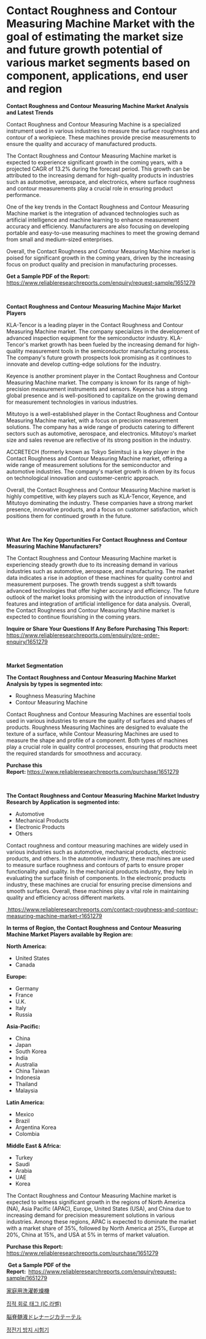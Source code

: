 <p><h1>Contact Roughness and Contour Measuring Machine Market with the goal of estimating the market size and future growth potential of various market segments based on component, applications, end user and region</h1></p><p><strong>Contact Roughness and Contour Measuring Machine Market Analysis and Latest Trends</strong></p>
<p><p>Contact Roughness and Contour Measuring Machine is a specialized instrument used in various industries to measure the surface roughness and contour of a workpiece. These machines provide precise measurements to ensure the quality and accuracy of manufactured products.</p><p>The Contact Roughness and Contour Measuring Machine market is expected to experience significant growth in the coming years, with a projected CAGR of 13.2% during the forecast period. This growth can be attributed to the increasing demand for high-quality products in industries such as automotive, aerospace, and electronics, where surface roughness and contour measurements play a crucial role in ensuring product performance.</p><p>One of the key trends in the Contact Roughness and Contour Measuring Machine market is the integration of advanced technologies such as artificial intelligence and machine learning to enhance measurement accuracy and efficiency. Manufacturers are also focusing on developing portable and easy-to-use measuring machines to meet the growing demand from small and medium-sized enterprises.</p><p>Overall, the Contact Roughness and Contour Measuring Machine market is poised for significant growth in the coming years, driven by the increasing focus on product quality and precision in manufacturing processes.</p></p>
<p><strong>Get a Sample PDF of the Report:&nbsp;</strong> <a href="https://www.reliableresearchreports.com/enquiry/request-sample/1651279">https://www.reliableresearchreports.com/enquiry/request-sample/1651279</a></p>
<p>&nbsp;</p>
<p><strong>Contact Roughness and Contour Measuring Machine Major Market Players</strong></p>
<p><p>KLA-Tencor is a leading player in the Contact Roughness and Contour Measuring Machine market. The company specializes in the development of advanced inspection equipment for the semiconductor industry. KLA-Tencor's market growth has been fueled by the increasing demand for high-quality measurement tools in the semiconductor manufacturing process. The company's future growth prospects look promising as it continues to innovate and develop cutting-edge solutions for the industry.</p><p>Keyence is another prominent player in the Contact Roughness and Contour Measuring Machine market. The company is known for its range of high-precision measurement instruments and sensors. Keyence has a strong global presence and is well-positioned to capitalize on the growing demand for measurement technologies in various industries.</p><p>Mitutoyo is a well-established player in the Contact Roughness and Contour Measuring Machine market, with a focus on precision measurement solutions. The company has a wide range of products catering to different sectors such as automotive, aerospace, and electronics. Mitutoyo's market size and sales revenue are reflective of its strong position in the industry.</p><p>ACCRETECH (formerly known as Tokyo Seimitsu) is a key player in the Contact Roughness and Contour Measuring Machine market, offering a wide range of measurement solutions for the semiconductor and automotive industries. The company's market growth is driven by its focus on technological innovation and customer-centric approach.</p><p>Overall, the Contact Roughness and Contour Measuring Machine market is highly competitive, with key players such as KLA-Tencor, Keyence, and Mitutoyo dominating the industry. These companies have a strong market presence, innovative products, and a focus on customer satisfaction, which positions them for continued growth in the future.</p></p>
<p>&nbsp;</p>
<p><strong>What Are The Key Opportunities For Contact Roughness and Contour Measuring Machine Manufacturers?</strong></p>
<p><p>The Contact Roughness and Contour Measuring Machine market is experiencing steady growth due to its increasing demand in various industries such as automotive, aerospace, and manufacturing. The market data indicates a rise in adoption of these machines for quality control and measurement purposes. The growth trends suggest a shift towards advanced technologies that offer higher accuracy and efficiency. The future outlook of the market looks promising with the introduction of innovative features and integration of artificial intelligence for data analysis. Overall, the Contact Roughness and Contour Measuring Machine market is expected to continue flourishing in the coming years.</p></p>
<p><strong>Inquire or Share Your Questions If Any Before Purchasing This Report:</strong> <a href="https://www.reliableresearchreports.com/enquiry/pre-order-enquiry/1651279">https://www.reliableresearchreports.com/enquiry/pre-order-enquiry/1651279</a></p>
<p>&nbsp;</p>
<p><strong>Market Segmentation</strong></p>
<p><strong>The Contact Roughness and Contour Measuring Machine Market Analysis by types is segmented into:</strong></p>
<p><ul><li>Roughness Measuring Machine</li><li>Contour Measuring Machine</li></ul></p>
<p><p>Contact Roughness and Contour Measuring Machines are essential tools used in various industries to ensure the quality of surfaces and shapes of products. Roughness Measuring Machines are designed to evaluate the texture of a surface, while Contour Measuring Machines are used to measure the shape and profile of a component. Both types of machines play a crucial role in quality control processes, ensuring that products meet the required standards for smoothness and accuracy.</p></p>
<p><strong>Purchase this Report:&nbsp;</strong><a href="https://www.reliableresearchreports.com/purchase/1651279">https://www.reliableresearchreports.com/purchase/1651279</a></p>
<p>&nbsp;</p>
<p><strong>The Contact Roughness and Contour Measuring Machine Market Industry Research by Application is segmented into:</strong></p>
<p><ul><li>Automotive</li><li>Mechanical Products</li><li>Electronic Products</li><li>Others</li></ul></p>
<p><p>Contact roughness and contour measuring machines are widely used in various industries such as automotive, mechanical products, electronic products, and others. In the automotive industry, these machines are used to measure surface roughness and contours of parts to ensure proper functionality and quality. In the mechanical products industry, they help in evaluating the surface finish of components. In the electronic products industry, these machines are crucial for ensuring precise dimensions and smooth surfaces. Overall, these machines play a vital role in maintaining quality and efficiency across different markets.</p></p>
<p><a href="https://www.reliableresearchreports.com/contact-roughness-and-contour-measuring-machine-market-r1651279">&nbsp;https://www.reliableresearchreports.com/contact-roughness-and-contour-measuring-machine-market-r1651279</a></p>
<p><strong>In terms of Region, the Contact Roughness and Contour Measuring Machine Market Players available by Region are:</strong></p>
<p>
    <p> <strong> North America: </strong>
        <ul>
            <li>United States</li>
            <li>Canada</li>
        </ul>
        </p> 
    <p> <strong> Europe: </strong>
        <ul>
            <li>Germany</li>
            <li>France</li>
            <li>U.K.</li>
            <li>Italy</li>
            <li>Russia</li>
        </ul>
        </p> 
    <p> <strong> Asia-Pacific: </strong>
        <ul>
            <li>China</li>
            <li>Japan</li>
            <li>South Korea</li>
            <li>India</li>
            <li>Australia</li>
            <li>China Taiwan</li>
            <li>Indonesia</li>
            <li>Thailand</li>
            <li>Malaysia</li>
        </ul>
        </p> 
    <p> <strong> Latin America: </strong>
        <ul>
            <li>Mexico</li>
            <li>Brazil</li>
            <li>Argentina Korea</li>
            <li>Colombia</li>
        </ul>
        </p> 
    <p> <strong> Middle East & Africa: </strong>
        <ul>
            <li>Turkey</li>
            <li>Saudi</li>
            <li>Arabia</li>
            <li>UAE</li>
            <li>Korea</li>
        </ul>
    </p>
    </p>
<p><p>The Contact Roughness and Contour Measuring Machine market is expected to witness significant growth in the regions of North America (NA), Asia Pacific (APAC), Europe, United States (USA), and China due to increasing demand for precision measurement solutions in various industries. Among these regions, APAC is expected to dominate the market with a market share of 35%, followed by North America at 25%, Europe at 20%, China at 15%, and USA at 5% in terms of market valuation.</p></p>
<p><strong>Purchase this Report: </strong><a href="https://www.reliableresearchreports.com/purchase/1651279">https://www.reliableresearchreports.com/purchase/1651279</a></p>
<p>&nbsp;<strong>Get a Sample PDF of the Report:&nbsp;&nbsp;</strong><a href="https://www.reliableresearchreports.com/enquiry/request-sample/1651279">https://www.reliableresearchreports.com/enquiry/request-sample/1651279</a></p>
<p><strong></strong></p>
<p><p><a href="https://medium.com/@juliafadel1922/%E5%AE%B6%E5%BA%AD%E7%94%A8%E6%B4%97%E6%BF%AF%E6%A9%9F%E4%B9%BE%E7%87%A5%E6%A9%9F%E3%81%AE%E5%B8%82%E5%A0%B4%E8%AA%BF%E6%9F%BB%E3%83%AC%E3%83%9D%E3%83%BC%E3%83%88-%E3%81%9D%E3%81%AE%E6%AD%B4%E5%8F%B2%E3%81%A82031%E5%B9%B4%E3%81%BE%E3%81%A7%E3%81%AE%E4%BA%88%E6%B8%AC-a7979c88ef01">家庭用洗濯乾燥機</a></p><p><a href="https://medium.com/@maryamwill/%ED%86%B5%ED%95%A9-%ED%9A%8C%EB%A1%9C-%ED%83%9C%EA%B7%B8-ic-%EB%A0%88%EC%9D%B4%EB%B8%94-%EC%8B%9C%EC%9E%A5-%EA%B2%BD%EC%9F%81-%EB%B6%84%EC%84%9D-%EC%8B%9C%EC%9E%A5-%EB%8F%99%ED%96%A5-%EB%B0%8F-2031%EB%85%84%EA%B9%8C%EC%A7%80%EC%9D%98-%EC%98%88%EC%B8%A1-1659ce698974">집적 회로 태그 (IC 라벨)</a></p><p><a href="https://medium.com/@brayanborer2023/%E8%84%B3%E8%84%8A%E9%AB%84%E6%B6%B2%E6%8E%92%E5%87%BA%E3%82%AB%E3%83%86%E3%83%BC%E3%83%86%E3%83%AB%E5%B8%82%E5%A0%B4%E3%81%AF-2031%E5%B9%B4%E3%81%BE%E3%81%A7%E3%81%AE%E5%B8%82%E5%A0%B4%E3%82%B7%E3%82%A7%E3%82%A2-%E3%82%B5%E3%82%A4%E3%82%BA-%E3%81%8A%E3%82%88%E3%81%B3%E4%BA%88%E6%B8%AC%E4%BA%88%E6%B8%AC%E3%81%AB%E7%84%A6%E7%82%B9%E3%82%92%E5%BD%93%E3%81%A6%E3%81%A6%E3%81%84%E3%81%BE%E3%81%99-4d63fe44b9aa">脳脊髄液ドレナージカテーテル</a></p><p><a href="https://medium.com/@allanchulist567567jdf/%EC%95%88%ED%8B%B0-%EC%8A%A4%ED%83%9C%ED%8B%B1-%ED%85%8C%EC%8A%A4%ED%84%B0-%EC%8B%9C%EC%9E%A5-%EB%B6%84%EC%84%9D-%EA%B8%80%EB%A1%9C%EB%B2%8C-%EC%82%B0%EC%97%85-%EC%A0%84%EB%A7%9D-%EB%B0%8F-%EC%98%88%EC%B8%A1-2024%EB%85%84%EB%B6%80%ED%84%B0-2031%EB%85%84-9f2806763dad">정전기 방지 시험기</a></p></p>